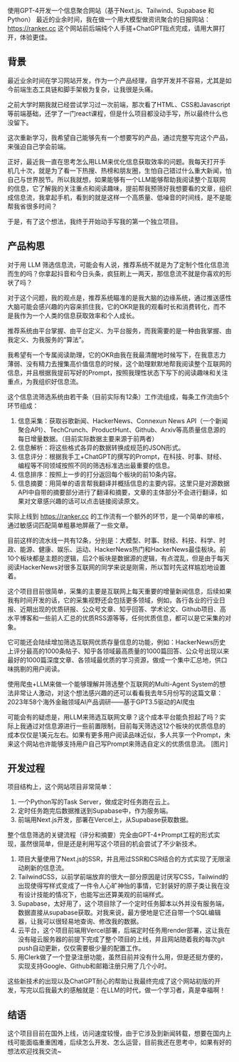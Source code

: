 使用GPT-4开发一个信息聚合网站（基于Next.js、Tailwind、Supabase 和 Python）
最近的业余时间，我在做一个用大模型做资讯聚合的日报网站：https://ranker.cc
这个网站前后端纯个人手搓+ChatGPT指点完成，请用大屏打开，体验更佳。

## 背景

最近业余时间在学习网站开发，作为一个产品经理，自学开发并不容易，尤其是如今前端生态工具链和脚手架极为复杂，让我很是头痛。

之前大学时期我就已经尝试学习过一次前端，那次看了HTML、CSS和Javascript等前端基础，还学了一门react课程，但是什么项目都没动手写，所以最终什么也没留下。

这次重新学习，我希望自己能够先有一个想要写的产品，通过完整写完这个产品，来强迫自己学会前端。

正好，最近我一直在思考怎么用LLM来优化信息获取效率的问题。我每天打开手机几十次，就是为了看一下热搜、热榜和朋友圈，生怕自己错过什么重大新闻，怕自己与世界脱节。所以我就想，如果能够有一个LLM能够帮助我阅读整个互联网的信息，它了解我的关注重点和阅读趣味，提前帮我预筛好我想要看的文章，组织成信息流，我拿起手机，看到的就是这样一个高质量、低噪音的时间线，是不是能帮我省很多时间？

于是，有了这个想法，我终于开始动手写我的第一个独立项目。

## 产品构思

对于用 LLM 筛选信息流，可能会有人说，推荐系统不就是为了定制个性化信息流而生的吗？你拿起抖音和今日头条，疯狂刷上一两天，那信息流不就是你喜欢的形状了吗？

对于这个问题，我的观点是，推荐系统瞄准的是我大脑的边缘系统，通过推送感性大脑可能会感兴趣的内容来抓住我，它的OKR是我的观看时长和消费转化，而不是我作为一个人类的信息获取效率和个人成长。

推荐系统由平台掌握、由平台定义、为平台服务，而我需要的是一种由我掌握、由我定义、为我服务的“算法”。

我希望有一个专属阅读助理，它的OKR由我在我最清醒地时候写下，在我意志力薄弱、没有精力去搜集高价值信息的时候，这个助理默默地帮我阅读整个互联网的信息，并且根据我提前写好的Prompt，按照我理性状态下写下的阅读趣味和关注重点，为我组织好信息流。

这个信息流筛选系统由若干条（目前实际有12条）工作流组成，每条工作流由5个环节组成：

1. 信息采集：获取谷歌新闻、HackerNews、Connexun News API（一个新闻聚合API）、TechCrunch、ProductHunt、Github、Arxiv等高质量信息源的每日增量数据。（目前实际数据主要来源于前两者）
2. 信息解析：将这些格式各异的数据转换成规范的JSON形式。
3. 信息评分：根据我手工+ChatGPT的撰写的Prompt，在科技、时事、财经、编程等不同领域按照不同的筛选标准选出最重要的信息。
4. 信息排序：按照上一步的打分返回每个板块的前10条内容。
5. 信息摘要：用简单的语言帮我翻译并概括信息的主要内容。这里只是对源数据API中自带的摘要部分进行了翻译和摘要，文章的主体部分不会进行翻译，如果对文章感兴趣的话可以点击链接阅读原文。

实际上线到 https://ranker.cc 的工作流有一个额外的环节，是一个简单的审核，通过敏感词匹配简单粗暴地屏蔽了一些文章。

目前这样的流水线一共有12条，分别是：大模型、时事、财经、科技、科学、时政、能源、健康、娱乐、运动、HackerNews热门和HackerNews最佳板块。前10个板块都是主题的逻辑，后2个板块是数据源的逻辑，有点混乱，但是由于每天阅读HackerNews对很多互联网的同学来说是刚需，所以暂时先这样尴尬地设置着。

这个项目目前很简单，采集的主要是互联网上每天重要的增量新闻信息，后续如果我有时间开发的话，它的采集视野还会包括更多领域，例如，各行各业的行业日报、近期出现的优质研报、公众号文章、知乎回答、学术论文、Github项目、高水平博客和一些前人汇总的优质RSS源等等，任何优质信息，都可以是它采集的对象。

它可能还会陆续增加筛选互联网优质存量信息的功能，例如：HackerNews历史上评分最高的1000条帖子、知乎各领域最高质量的1000篇回答、公众号出现以来最好的1000篇深度文章、各领域最优质的学习资源，做成一个集中汇总地，供口味挑剔的用户阅读。

使用爬虫+LLM来做一个能够理解并筛选整个互联网的Multi-Agent System的想法非常让人激动，对这个想法感兴趣的还可以看看我去年5月份写的这篇文章：2023年58个海外金融领域AI产品调研——基于GPT3.5驱动的AI爬虫

可能会有的疑虑是，用LLM来筛选互联网文章？这个成本平台能负担起了吗？实际上我通过对信息源进行一些前置限制，目前每天筛选这12个板块的优质信息的成本仅仅是1美元左右。如果有更多用户阅读品味近似，多人共享一个Prompt，未来这个网站也许能够支持用户自己写Prompt来筛选自定义的优质信息流。
[图片]

## 开发过程

项目结构上，这个网站项目非常简单：

1. 一个Python写的Task Server，做成定时任务跑在云上。
2. 定时任务跑完后数据推送到Supabase中，作为服务端。
3. 前端用Next.js开发，部署在Vercel上，从Supabase获取数据。

整个信息筛选的关键流程（评分和摘要）完全由GPT-4+Prompt工程的形式实现，虽然很简单，但是还是利用写这个项目的机会尝试了不少新技术。

1. 项目大量使用了Next.js的SSR，并且用过SSR和CSR结合的方式实现了无限滚动刷新的信息流。
2. TailwindCSS，以前学前端放弃的很大一部分原因是讨厌写CSS，Tailwind的出现使得写样式变成了一件令人心旷神怡的事情，它封装好的原子类让我在没有设计技能的情况下，也能写出还算美观的前端样式。
3. Supabase，太好用了，这个项目除了一个定时任务脚本以外并没有服务端，数据直接从supabase获取。对我来说，最方便地是它还自带一个SQL编辑器，让我可以很轻易地查询、修改我的数据。
4. 云平台，这个项目前端用Vercel部署，后端定时任务用render部署，这让我在没有碰云服务器的前提下完成了整个项目的上线，并且网站随着我的每次git push自动更新，仅仅需要极少量的配置工作。
5. 用Clerk做了一个登录注册功能，虽然目前并没有什么用，但是还挺方便的，实现支持Google、Github和邮箱注册只用了几个小时。

这些新技术的出现以及ChatGPT耐心的帮助让我最终完成了这个网站初版的开发，写完以后我最大的感触就是：在LLM的时代，做一个学习者，真是幸福啊！

## 结语

这个项目目前在国外上线，访问速度较慢，由于它涉及到新闻转载，想要在国内上线可能面临重重困难，后续怎么开发、怎么运营，目前我还在思考中，如果有好的想法欢迎找我交流~
